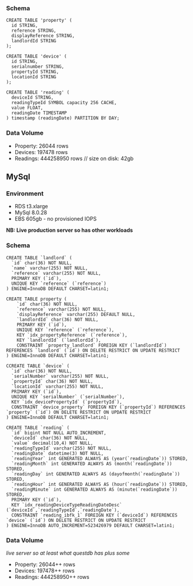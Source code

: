 ### Schema

```
CREATE TABLE 'property' (
  id STRING,
  reference STRING,
  displayReference STRING,
  landlordId STRING
);
```
```
CREATE TABLE 'device' (
  id STRING,
  serialnumber STRING,
  propertyId STRING,
  locationId STRING
);
```
```
CREATE TABLE 'reading' (
  deviceId STRING,
  readingTypeId SYMBOL capacity 256 CACHE,
  value FLOAT,
  readingDate TIMESTAMP
) timestamp (readingDate) PARTITION BY DAY;
```

### Data Volume

- Property: 26044 rows
- Devices: 197478 rows
- Readings: 444258950 rows // size on disk: 42gb

## MySql

### Environment

- RDS t3.xlarge
- MySql 8.0.28
- EBS 605gb - no provisioned IOPS

**NB: Live production server so has other workloads**

### Schema

```
CREATE TABLE `landlord` (
  `id` char(36) NOT NULL,
  `name` varchar(255) NOT NULL,
  `reference` varchar(255) NOT NULL,
  PRIMARY KEY (`id`),
  UNIQUE KEY `reference` (`reference`)
) ENGINE=InnoDB DEFAULT CHARSET=latin1;
```

```
CREATE TABLE property (
    `id` char(36) NOT NULL,
    `reference` varchar(255) NOT NULL,
    `displayReference` varchar(255) DEFAULT NULL,
    `landlordId` char(36) NOT NULL,
	PRIMARY KEY (`id`),
    UNIQUE KEY `reference` (`reference`),
    KEY `idx_propertyReference` (`reference`),
    KEY `landlordId` (`landlordId`),
    CONSTRAINT `property_landlord` FOREIGN KEY (`landlordId`) REFERENCES `landlord` (`id`) ON DELETE RESTRICT ON UPDATE RESTRICT
) ENGINE=InnoDB DEFAULT CHARSET=latin1;
```

```
CCREATE TABLE `device` (
  `id` char(36) NOT NULL,
  `serialNumber` varchar(255) NOT NULL,
  `propertyId` char(36) NOT NULL,
  `locationId` varchar(255) NOT NULL,
  PRIMARY KEY (`id`),
  UNIQUE KEY `serialNumber` (`serialNumber`),
  KEY `idx_devicePropertyId` (`propertyId`),
  CONSTRAINT `device_property` FOREIGN KEY (`propertyId`) REFERENCES `property` (`id`) ON DELETE RESTRICT ON UPDATE RESTRICT
) ENGINE=InnoDB DEFAULT CHARSET=latin1;
```

```
CREATE TABLE `reading` (
  `id` bigint NOT NULL AUTO_INCREMENT,
  `deviceId` char(36) NOT NULL,
  `value` decimal(10,4) NOT NULL,
  `readingTypeId` varchar(255) NOT NULL,
  `readingDate` datetime(3) NOT NULL,
  `readingYear` int GENERATED ALWAYS AS (year(`readingDate`)) STORED,
  `readingMonth` int GENERATED ALWAYS AS (month(`readingDate`)) STORED,
  `readingDay` int GENERATED ALWAYS AS (dayofmonth(`readingDate`)) STORED,
  `readingHour` int GENERATED ALWAYS AS (hour(`readingDate`)) STORED,
  `readingMinute` int GENERATED ALWAYS AS (minute(`readingDate`)) STORED,
  PRIMARY KEY (`id`),
  KEY `idx_readingDeviceTypeReadingDateDesc` (`deviceId`,`readingTypeId`,`readingDate`),
  CONSTRAINT `reading_ibfk_1` FOREIGN KEY (`deviceId`) REFERENCES `device` (`id`) ON DELETE RESTRICT ON UPDATE RESTRICT
) ENGINE=InnoDB AUTO_INCREMENT=523426979 DEFAULT CHARSET=latin1;
```

### Data Volume

*live server so at least what questdb has plus some*
- Property: 26044++ rows
- Devices: 197478++ rows
- Readings: 444258950++ rows
